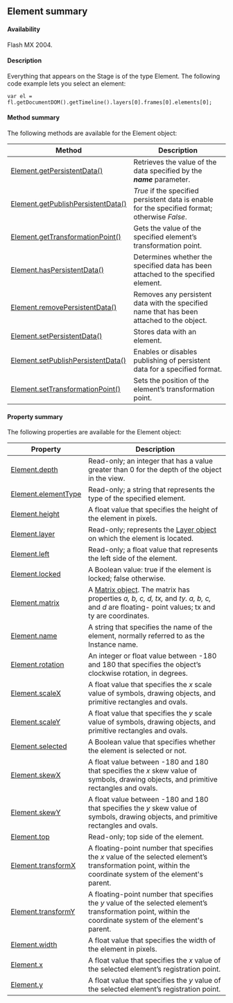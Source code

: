 ## Element summary

#### Availability

Flash MX 2004.

#### Description

Everything that appears on the Stage is of the type Element. The following code example lets you select an element:

`var el = fl.getDocumentDOM().getTimeline().layers[0].frames[0].elements[0];`

#### Method summary

The following methods are available for the Element object:

| **Method** | **Description** |
| --- | --- |
| [Element.getPersistentData()](../Element_object/Element2.md) | Retrieves the value of the data specified by the ***name*** parameter. |
| [Element.getPublishPersistentData()](../Element_object/Element3.md) | *True* if the specified persistent data is enable for the specified format; otherwise *False*. |
| [Element.getTransformationPoint()](../Element_object/Element4.md) | Gets the value of the specified element’s transformation point. |
| [Element.hasPersistentData()](../Element_object/Element5.md) | Determines whether the specified data has been attached to the specified element. |
| [Element.removePersistentData()](../Element_object/Element12.md) | Removes any persistent data with the specified name that has been attached to the object. |
| [Element.setPersistentData()](../Element_object/Element17.md) | Stores data with an element. |
| [Element.setPublishPersistentData()](../Element_object/Element18.md) | Enables or disables publishing of persistent data for a specified format. |
| [Element.setTransformationPoint()](../Element_object/Element19.md) | Sets the position of the element’s transformation point. |

#### Property summary

The following properties are available for the Element object:

| **Property** | **Description** |
| --- | --- |
| [Element.depth](../Element_object/Element.md) | Read-only; an integer that has a value greater than 0 for the depth of the object in the view. |
| [Element.elementType](../Element_object/Element1.md) | Read-only; a string that represents the type of the specified element. |
| [Element.height](../Element_object/Element6.md) | A float value that specifies the height of the element in pixels. |
| [Element.layer](../Element_object/Element7.md) | Read-only; represents the [Layer object](../Layer_object/Layer_summary.md) on which the element is located. |
| [Element.left](../Element_object/Element8.md) | Read-only; a float value that represents the left side of the element. |
| [Element.locked](../Element_object/Element9.md) | A Boolean value: true if the element is locked; false otherwise. |
| [Element.matrix](../Element_object/Element10.md) | A [Matrix object](../Matrix_object/Matrix_summary.md). The matrix has properties *a, b, c, d, tx,* and *ty. a, b, c,* and *d* are floating- point values; tx and ty are coordinates. |
| [Element.name](../Element_object/Element11.md) | A string that specifies the name of the element, normally referred to as the Instance name. |
| [Element.rotation](../Element_object/Element13.md) | An integer or float value between -180 and 180 that specifies the object’s clockwise rotation, in degrees. |
| [Element.scaleX](../Element_object/Element14.md) | A float value that specifies the *x* scale value of symbols, drawing objects, and primitive rectangles and ovals. |
| [Element.scaleY](../Element_object/Element15.md) | A float value that specifies the *y* scale value of symbols, drawing objects, and primitive rectangles and ovals. |
| [Element.selected](../Element_object/Element16.md) | A Boolean value that specifies whether the element is selected or not. |
| [Element.skewX](../Element_object/Element20.md) | A float value between -180 and 180 that specifies the *x* skew value of symbols, drawing objects, and primitive rectangles and ovals. |
| [Element.skewY](../Element_object/Element21.md) | A float value between -180 and 180 that specifies the *y* skew value of symbols, drawing objects, and primitive rectangles and ovals. |
| [Element.top](../Element_object/Element22.md) | Read-only; top side of the element. |
| [Element.transformX](../Element_object/Element23.md) | A floating-point number that specifies the *x* value of the selected element’s transformation point, within the coordinate system of the element's parent. |
| [Element.transformY](../Element_object/Element24.md) | A floating-point number that specifies the *y* value of the selected element’s transformation point, within the coordinate system of the element's parent. |
| [Element.width](../Element_object/Element25.md) | A float value that specifies the width of the element in pixels. |
| [Element.x](../Element_object/Element26.md) | A float value that specifies the *x* value of the selected element’s registration point. |
| [Element.y](../Element_object/Element27.md) | A float value that specifies the *y* value of the selected element’s registration point. |
